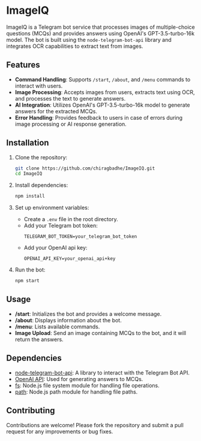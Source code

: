 # ImageIQ

ImageIQ is a Telegram bot service that processes images of multiple-choice questions (MCQs) and provides answers using OpenAI's GPT-3.5-turbo-16k model. The bot is built using the `node-telegram-bot-api` library and integrates OCR capabilities to extract text from images.

## Features

- **Command Handling**: Supports `/start`, `/about`, and `/menu` commands to interact with users.
- **Image Processing**: Accepts images from users, extracts text using OCR, and processes the text to generate answers.
- **AI Integration**: Utilizes OpenAI's GPT-3.5-turbo-16k model to generate answers for the extracted MCQs.
- **Error Handling**: Provides feedback to users in case of errors during image processing or AI response generation.

## Installation

1. Clone the repository:

   ```bash
   git clone https://github.com/chiragbadhe/ImageIQ.git
   cd ImageIQ
   ```

2. Install dependencies:

   ```bash
   npm install
   ```

3. Set up environment variables:

   - Create a `.env` file in the root directory.
   - Add your Telegram bot token:
     ```
     TELEGRAM_BOT_TOKEN=your_telegram_bot_token
     ```
   - Add your OpenAI api key:
     ```
     OPENAI_API_KEY=your_openai_api+key
     ```

4. Run the bot:
   ```bash
   npm start
   ```

## Usage

- **/start**: Initializes the bot and provides a welcome message.
- **/about**: Displays information about the bot.
- **/menu**: Lists available commands.
- **Image Upload**: Send an image containing MCQs to the bot, and it will return the answers.

## Dependencies

- [node-telegram-bot-api](https://github.com/yagop/node-telegram-bot-api): A library to interact with the Telegram Bot API.
- [OpenAI API](https://openai.com/api/): Used for generating answers to MCQs.
- [fs](https://nodejs.org/api/fs.html): Node.js file system module for handling file operations.
- [path](https://nodejs.org/api/path.html): Node.js path module for handling file paths.

## Contributing

Contributions are welcome! Please fork the repository and submit a pull request for any improvements or bug fixes.